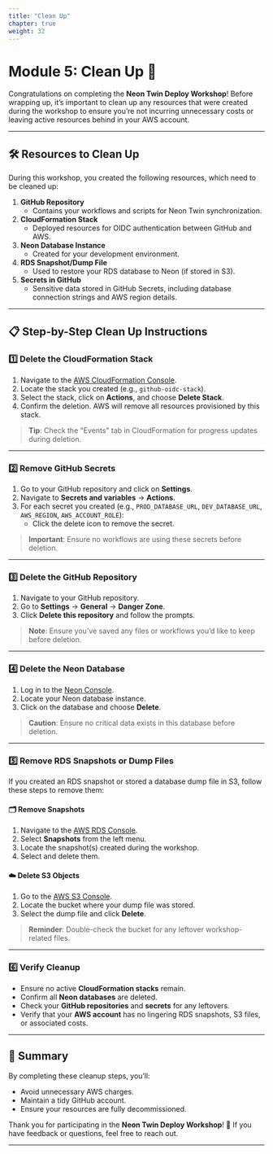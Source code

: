 ```yaml
---
title: "Clean Up"
chapter: true
weight: 32
---
```


# Module 5: Clean Up 🧹

Congratulations on completing the **Neon Twin Deploy Workshop**! Before wrapping up, it’s important to clean up any resources that were created during the workshop to ensure you’re not incurring unnecessary costs or leaving active resources behind in your AWS account.

---

## 🛠️ Resources to Clean Up

During this workshop, you created the following resources, which need to be cleaned up:

1. **GitHub Repository**
   - Contains your workflows and scripts for Neon Twin synchronization.
2. **CloudFormation Stack**
   - Deployed resources for OIDC authentication between GitHub and AWS.
3. **Neon Database Instance**
   - Created for your development environment.
4. **RDS Snapshot/Dump File**
   - Used to restore your RDS database to Neon (if stored in S3).
5. **Secrets in GitHub**
   - Sensitive data stored in GitHub Secrets, including database connection strings and AWS region details.

---

## 📋 Step-by-Step Clean Up Instructions

### 1️⃣ **Delete the CloudFormation Stack**

1. Navigate to the [AWS CloudFormation Console](https://console.aws.amazon.com/cloudformation).
2. Locate the stack you created (e.g., `github-oidc-stack`).
3. Select the stack, click on **Actions**, and choose **Delete Stack**.
4. Confirm the deletion. AWS will remove all resources provisioned by this stack.

> **Tip**: Check the "Events" tab in CloudFormation for progress updates during deletion.

---

### 2️⃣ **Remove GitHub Secrets**

1. Go to your GitHub repository and click on **Settings**.
2. Navigate to **Secrets and variables** → **Actions**.
3. For each secret you created (e.g., `PROD_DATABASE_URL`, `DEV_DATABASE_URL`, `AWS_REGION`, `AWS_ACCOUNT_ROLE`):
   - Click the delete icon to remove the secret.

> **Important**: Ensure no workflows are using these secrets before deletion.

---

### 3️⃣ **Delete the GitHub Repository**

1. Navigate to your GitHub repository.
2. Go to **Settings** → **General** → **Danger Zone**.
3. Click **Delete this repository** and follow the prompts.

> **Note**: Ensure you’ve saved any files or workflows you’d like to keep before deletion.

---

### 4️⃣ **Delete the Neon Database**

1. Log in to the [Neon Console](https://console.neon.tech).
2. Locate your Neon database instance.
3. Click on the database and choose **Delete**.

> **Caution**: Ensure no critical data exists in this database before deletion.

---

### 5️⃣ **Remove RDS Snapshots or Dump Files**

If you created an RDS snapshot or stored a database dump file in S3, follow these steps to remove them:

#### 🗂️ **Remove Snapshots**
1. Navigate to the [AWS RDS Console](https://console.aws.amazon.com/rds/).
2. Select **Snapshots** from the left menu.
3. Locate the snapshot(s) created during the workshop.
4. Select and delete them.

#### ☁️ **Delete S3 Objects**
1. Go to the [AWS S3 Console](https://console.aws.amazon.com/s3/).
2. Locate the bucket where your dump file was stored.
3. Select the dump file and click **Delete**.

> **Reminder**: Double-check the bucket for any leftover workshop-related files.

---

### 6️⃣ **Verify Cleanup**

- Ensure no active **CloudFormation stacks** remain.
- Confirm all **Neon databases** are deleted.
- Check your **GitHub repositories** and **secrets** for any leftovers.
- Verify that your **AWS account** has no lingering RDS snapshots, S3 files, or associated costs.

---

## 🎯 Summary

By completing these cleanup steps, you’ll:
- Avoid unnecessary AWS charges.
- Maintain a tidy GitHub account.
- Ensure your resources are fully decommissioned.

Thank you for participating in the **Neon Twin Deploy Workshop**! 🎉 If you have feedback or questions, feel free to reach out.

---
